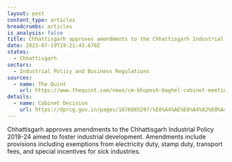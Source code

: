 ```yaml
---
layout: post
content_type: articles
breadcrumbs: articles
is_analysis: false
title: Chhattisgarh approves amendments to the Chhattisgarh Industrial Policy 2019-24
date: 2023-07-19T19:21:43.670Z
states:
  - Chhattisgarh
sectors:
  - Industrial Policy and Business Regulations
sources:
  - name: The Quint
    url: https://www.thequint.com/news/cm-bhupesh-baghel-cabinet-meeting-important-decisions
details:
  - name: Cabinet Decision
    url: https://dprcg.gov.in/pages/1676885297/%E0%A4%AE%E0%A4%82%E0%A4%A4%E0%A5%8D%E0%A4%B0%E0%A4%BF%E0%A4%AA%E0%A4%B0%E0%A4%BF%E0%A4%B7%E0%A4%A6-%E0%A4%95%E0%A5%87-%E0%A4%A8%E0%A4%BF%E0%A4%B0%E0%A5%8D%E0%A4%A3%E0%A4%AF-2023
---
```

Chhattisgarh approves amendments to the Chhattisgarh Industrial Policy 2019-24 aimed to foster industrial development. Amendments include provisions including exemptions from electricity duty, stamp duty, transport fees, and special incentives for sick industries.